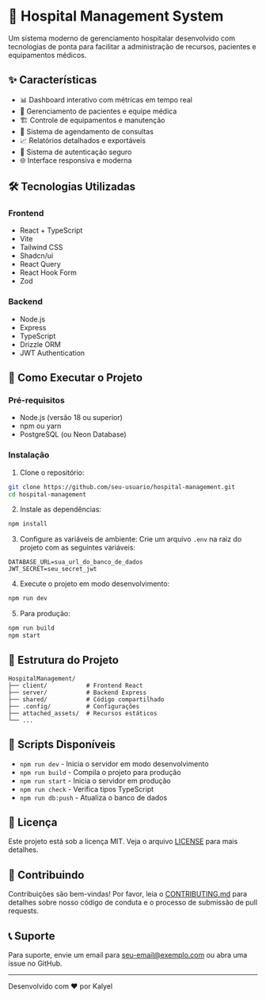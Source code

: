 # 🏥 Hospital Management System

Um sistema moderno de gerenciamento hospitalar desenvolvido com tecnologias de ponta para facilitar a administração de recursos, pacientes e equipamentos médicos.

## ✨ Características

- 📊 Dashboard interativo com métricas em tempo real
- 👥 Gerenciamento de pacientes e equipe médica
- 🏗️ Controle de equipamentos e manutenção
- 📝 Sistema de agendamento de consultas
- 📈 Relatórios detalhados e exportáveis
- 🔐 Sistema de autenticação seguro
- 🌐 Interface responsiva e moderna

## 🛠️ Tecnologias Utilizadas

### Frontend
- React + TypeScript
- Vite
- Tailwind CSS
- Shadcn/ui
- React Query
- React Hook Form
- Zod

### Backend
- Node.js
- Express
- TypeScript
- Drizzle ORM
- JWT Authentication

## 🚀 Como Executar o Projeto

### Pré-requisitos
- Node.js (versão 18 ou superior)
- npm ou yarn
- PostgreSQL (ou Neon Database)

### Instalação

1. Clone o repositório:
```bash
git clone https://github.com/seu-usuario/hospital-management.git
cd hospital-management
```

2. Instale as dependências:
```bash
npm install
```

3. Configure as variáveis de ambiente:
Crie um arquivo `.env` na raiz do projeto com as seguintes variáveis:
```env
DATABASE_URL=sua_url_do_banco_de_dados
JWT_SECRET=seu_secret_jwt
```

4. Execute o projeto em modo desenvolvimento:
```bash
npm run dev
```

5. Para produção:
```bash
npm run build
npm start
```

## 📁 Estrutura do Projeto

```
HospitalManagement/
├── client/           # Frontend React
├── server/           # Backend Express
├── shared/           # Código compartilhado
├── .config/          # Configurações
├── attached_assets/  # Recursos estáticos
└── ...
```

## 🔧 Scripts Disponíveis

- `npm run dev` - Inicia o servidor em modo desenvolvimento
- `npm run build` - Compila o projeto para produção
- `npm run start` - Inicia o servidor em produção
- `npm run check` - Verifica tipos TypeScript
- `npm run db:push` - Atualiza o banco de dados

## 📝 Licença

Este projeto está sob a licença MIT. Veja o arquivo [LICENSE](LICENSE) para mais detalhes.

## 🤝 Contribuindo

Contribuições são bem-vindas! Por favor, leia o [CONTRIBUTING.md](CONTRIBUTING.md) para detalhes sobre nosso código de conduta e o processo de submissão de pull requests.

## 📞 Suporte

Para suporte, envie um email para seu-email@exemplo.com ou abra uma issue no GitHub.

---

Desenvolvido com ❤️ por Kalyel
